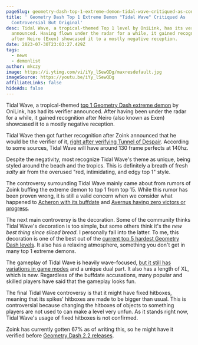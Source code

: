 ```yaml
---
pageSlug: geometry-dash-top-1-extreme-demon-tidal-wave-critiqued-as-controversial-but-original
title: ' Geometry Dash Top 1 Extreme Demon "Tidal Wave" Critiqued As
  Controversial But Original'
desc: Tidal Wave, a tropical-themed Top 1 level by OniLink, has its verifier
  announced. Having flown under the radar for a while, it gained recognition
  after Neiro (Exen) showcased it to a mostly negative reception.
date: 2023-07-30T23:03:27.429Z
tags:
  - news
  - demonlist
author: mkczy
image: https://i.ytimg.com/vi/iYy_lSewQDg/maxresdefault.jpg
imageSource: https://youtu.be/iYy_lSewQDg
affiliateLinks: false
hideAds: false
---
```

Tidal Wave, a tropical-themed [top 1 Geometry Dash extreme demon](/posts/geometry-dash-top-1-extreme-demon-orochi-revived-by-knobbelboy/) by OniLink, has had its verifier announced. After having been under the radar for a while, it gained recognition after Neiro (also known as Exen) showcased it to a mostly negative reception.

Tidal Wave then got further recognition after Zoink announced that he would be the verifier of it, [right after verifying Tunnel of Despair](/posts/geometry-dash-top-10-hardest-demon-tunnel-of-despair-verified/). According to some sources, Tidal Wave will have around 130 frame perfects at 140hz.

Despite the negativity, most recognize Tidal Wave's theme as unique, being styled around the beach and the tropics. This is definitely a breath of fresh *salty* air from the overused "red, intimidating, and edgy top 1" style.

The controversy surrounding Tidal Wave mainly came about from rumors of Zoink buffing the extreme demon to top 1 from top 15. While this rumor has been proven wrong, it is still a valid concern when we consider what happened to [Acheron with its buffdate](/posts/robtop-gans-updates-to-top-1-geometry-dash-extreme-demon-acheron/) and [Avernus having zero victors or progress](/posts/geometry-dash-avernus-remains-without-victors-3-months-after-being-placed-on-the-demon-list/).

The next main controversy is the decoration. Some of the community thinks Tidal Wave's decoration is too simple, but some others think it's the *new best thing since sliced bread*. I personally fall into the latter. To me, this decoration is one of the best out of the [current top 5 hardest Geometry Dash levels](/posts/geometry-dash-levels-top-10-hardest-extreme-demons-2022/). It also has a relaxing atmosphere, something you don't get in many top 1 extreme demons.

The gameplay of Tidal Wave is heavily wave-focused, [but it still has variations in game modes](/posts/full-history-of-geometry-dash-gamemodes-1-0-2-2/) and a unique dual part. It also has a length of XL, which is new. Regardless of the buffdate accusations, many popular and skilled players have said that the gameplay looks fun.

The final Tidal Wave controversy is that it might have fixed hitboxes, meaning that its spikes' hitboxes are made to be bigger than usual. This is controversial because changing the hitboxes of objects to something players are not used to can make a level very unfun. As it stands right now, Tidal Wave's usage of fixed hitboxes is not confirmed.

Zoink has currently gotten 67% as of writing this, so he might have it verified before [Geometry Dash 2.2 releases](/posts/geometry-dash-2-2-release-date-may-be-pushed-back-again/).
